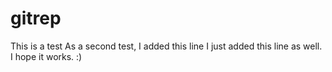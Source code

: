 gitrep
======
This is a test
As a second test, I added this line
I just added this line as well. I hope it works.  :)